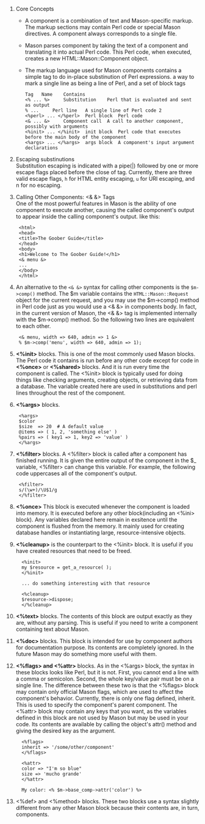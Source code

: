 1. Core Concepts  
    * A component is a combination of text and Mason-specific markup. The markup sections may contain Perl code or special Mason directives. A component always corresponds to a single file.    
    * Mason parses component by taking the text of a component and translating it into actual Perl code. This Perl code, when executed, creates a new HTML::Mason::Component object.    
    * The markup language used for Mason components contains a simple tag to do in-place substinution of Perl expressions. a way to mark a single line as being a line of Perl, and a set of block tags

          Tag 	Name 	Contains
          <% ... %> 	Substitution 	Perl that is evaluated and sent as output
          % ... 	Perl line 	A single line of Perl code 2
          <%perl> ... </%perl> 	Perl block 	Perl code
          <& ... &> 	Component call 	A call to another component, possibly with arguments
          <%init> ... </%init> 	init block 	Perl code that executes before the main body of the component
          <%args> ... </%args> 	args block 	A component's input argument declarations

2. Escaping substinutions    
    Substitution escaping is indicated with a pipe(|) followed by one or more escape flags placed before the close of tag. Currently, there are three valid escape flags, `h` for HTML entity escaping, `u` for URI escaping, and n for no escaping.   
3. Calling Other Components: <& &> Tags   
    One of the most powerful features in Mason is the ability of one component to execute another, causing the called component's output to appear inside the calling component's output. like this:    

        <html>
        <head>
        <title>The Goober Guide</title>
        </head>
        <body>
        <h1>Welcome to The Goober Guide!</h1>
        <& menu &>
        ...
        </body>
        </html>

4. An alternative to the `<& &>` syntax for calling other components is the `$m->comp()` method. The $m variable contains the `HTML::Mason::Request` object for the current request, and you may use the $m->comp() method in Perl code just as you would use a <& &> in components body. In fact, in the current version of Mason, the <& &> tag is implemented internally with the $m->comp() method. So the following two lines are equivalent to each other.    

        <& menu, width => 640, admin => 1 &>
        % $m->comp('menu', width => 640, admin => 1);

5. **<%init>** blocks. This is one of the most commonly used Mason blocks. The Perl code it contains is run before any other code except for code in **<%once>** or **<%shared>** blocks. And it is run every time the component is called. The <%init> block is typically used for doing things like checking arguments, creating objects, or retrieving data from a database. The variable created here are used in substitutions and perl lines throughout the rest of the component.    

6. **<%args>** blocks.   

        <%args>
        $color
        $size  => 20  # A default value
        @items => ( 1, 2, 'something else' )
        %pairs => ( key1 => 1, key2 => 'value' )
        </%args>

7. **<%filter>** blocks. A <%filter> block is called after a component has finished running. It is given the entire output of the component in the $_ variable, <%filter> can change this variable. For example, the following code uppercases all of the component's output.        

        <%filter>
        s/(\w+)/\U$1/g
        </%filter>

8.  **<%once>** This block is executed whenever the component is loaded into memory. It is executed before any other block(including an <%ini> block). Any variables declared here remain in exsitence until the component is flushed from the memory.  It mainly used for creating database handles or instantiating large, resource-intensive objects.   

9.  **<%cleanup>** is the counterpart to the <%init> block. It is useful if you have created resources that need to be freed.   


          <%init>
          my $resource = get_a_resource( );
          </%init>

          ... do something interesting with that resource

          <%cleanup>
          $resource->dispose;
          </%cleanup>

10. **<%text>** blocks. The contents of this block are output exactly as they are, without any parsing. This is useful if you need to write a component containing text about Mason.   
11. **<%doc>** blocks. This block is intended for use by component authors for documentation purpose. Its contents are completely ignored. In the future Mason may do something more useful with them.    
12. **<%flags> and <%attr>** blocks. As in the <%args> block, the syntax in these blocks looks like Perl, but it is not. First, you cannot end a line with a comma or semicolon. Second, the whole key/value pair must be on a single line. The difference between these two is that the <%flags> block may contain only official Mason flags, which are used to affect the component's behavior. Currently, there is only one flag defined, inherit. This is used to specify the component's parent component. The <%attr> block may contain any keys that you want, as the variables defined in this block are not used by Mason but may be used in your code. Its contents are available by calling the object's attr\(\) method and giving the desired key as the argument.    


          <%flags>
          inherit => '/some/other/component'
          </%flags>

          <%attr>
          color => "I'm so blue"
          size => 'mucho grande'
          </%attr>

          My color: <% $m->base_comp->attr('color') %>


13.  <%def> and <%method>  blocks. These two blocks use a syntax slightly different from any other Mason block because their contents are, in turn, components.   
